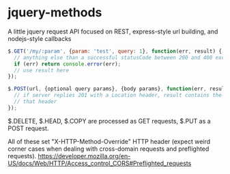 jquery-methods
==============

A little jquery request API focused on REST, express-style url building, and nodejs-style callbacks

```js
$.GET('/my/:param', {param: 'test', query: 1}, function(err, result) {
  // anything else than a successful statusCode between 200 and 400 excluded
  if (err) return console.error(err);
  // use result here
});

$.POST(url, {optional query params}, {body params}, function(err, result) {
  // if server replies 201 with a Location header, result contains the value of
  // that header
});
```

$.DELETE, $.HEAD, $.COPY are processed as GET requests,
$.PUT as a POST request.

All of these set "X-HTTP-Method-Override" HTTP header (expect weird corner
cases when dealing with cross-domain requests and preflighted requests).
https://developer.mozilla.org/en-US/docs/Web/HTTP/Access_control_CORS#Preflighted_requests
